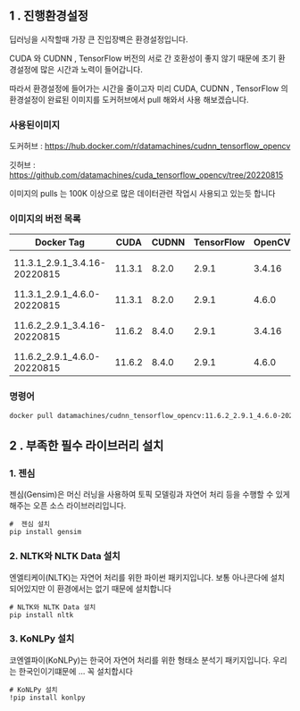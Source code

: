 
## **1 . 진행환경설정**

딥러닝을 시작할때 가장 큰 진입장벽은 환경설정입니다.

CUDA 와 CUDNN , TensorFlow 버전의 서로 간 호환성이 좋지 않기 때문에 초기 환경설정에 많은 시간과 노력이 들어갑니다.

따라서 환경설정에 들어가는 시간을 줄이고자 미리 CUDA, CUDNN , TensorFlow 의 환경설정이 완료된 이미지를 도커허브에서 pull 해와서 사용 해보겠습니다.

### 사용된이미지

도커허브 : https://hub.docker.com/r/datamachines/cudnn_tensorflow_opencv

깃허브 : https://github.com/datamachines/cuda_tensorflow_opencv/tree/20220815

이미지의 pulls 는 100K 이상으로 많은 데이터관련 작업시 사용되고 있는듯 합니다

### 이미지의 버전 목록

| Docker Tag | CUDA | CUDNN | TensorFlow | OpenCV | Ubuntu | Github Link | OpenCV  | TensorFlow  | FFmpeg  | PyTorch  |
| --- | --- | --- | --- | --- | --- | --- | --- | --- | --- | --- |
| 11.3.1_2.9.1_3.4.16-20220815 | 11.3.1 | 8.2.0 | 2.9.1 | 3.4.16 | 20.04 | https://github.com/datamachines/cuda_tensorflow_opencv/tree/20220815 | https://github.com/datamachines/cuda_tensorflow_opencv/blob/master/BuildInfo/cudnn_tensorflow_opencv-11.3.1_2.9.1_3.4.16-20220815/cudnn_tensorflow_opencv-11.3.1_2.9.1_3.4.16-20220815-OpenCV.txt | https://github.com/datamachines/cuda_tensorflow_opencv/blob/master/BuildInfo/cudnn_tensorflow_opencv-11.3.1_2.9.1_3.4.16-20220815/cudnn_tensorflow_opencv-11.3.1_2.9.1_3.4.16-20220815-TensorFlow.txt | https://github.com/datamachines/cuda_tensorflow_opencv/blob/master/BuildInfo/cudnn_tensorflow_opencv-11.3.1_2.9.1_3.4.16-20220815/cudnn_tensorflow_opencv-11.3.1_2.9.1_3.4.16-20220815-FFmpeg.txt | https://github.com/datamachines/cuda_tensorflow_opencv/blob/master/BuildInfo/cudnn_tensorflow_opencv-11.3.1_2.9.1_3.4.16-20220815/cudnn_tensorflow_opencv-11.3.1_2.9.1_3.4.16-20220815-PyTorch.txt |
| 11.3.1_2.9.1_4.6.0-20220815 | 11.3.1 | 8.2.0 | 2.9.1 | 4.6.0 | 20.04 | https://github.com/datamachines/cuda_tensorflow_opencv/tree/20220815 | https://github.com/datamachines/cuda_tensorflow_opencv/blob/master/BuildInfo/cudnn_tensorflow_opencv-11.3.1_2.9.1_4.6.0-20220815/cudnn_tensorflow_opencv-11.3.1_2.9.1_4.6.0-20220815-OpenCV.txt | https://github.com/datamachines/cuda_tensorflow_opencv/blob/master/BuildInfo/cudnn_tensorflow_opencv-11.3.1_2.9.1_4.6.0-20220815/cudnn_tensorflow_opencv-11.3.1_2.9.1_4.6.0-20220815-TensorFlow.txt | https://github.com/datamachines/cuda_tensorflow_opencv/blob/master/BuildInfo/cudnn_tensorflow_opencv-11.3.1_2.9.1_4.6.0-20220815/cudnn_tensorflow_opencv-11.3.1_2.9.1_4.6.0-20220815-FFmpeg.txt | https://github.com/datamachines/cuda_tensorflow_opencv/blob/master/BuildInfo/cudnn_tensorflow_opencv-11.3.1_2.9.1_4.6.0-20220815/cudnn_tensorflow_opencv-11.3.1_2.9.1_4.6.0-20220815-PyTorch.txt |
| 11.6.2_2.9.1_3.4.16-20220815 | 11.6.2 | 8.4.0 | 2.9.1 | 3.4.16 | 20.04 | https://github.com/datamachines/cuda_tensorflow_opencv/tree/20220815 | https://github.com/datamachines/cuda_tensorflow_opencv/blob/master/BuildInfo/cudnn_tensorflow_opencv-11.6.2_2.9.1_3.4.16-20220815/cudnn_tensorflow_opencv-11.6.2_2.9.1_3.4.16-20220815-OpenCV.txt | https://github.com/datamachines/cuda_tensorflow_opencv/blob/master/BuildInfo/cudnn_tensorflow_opencv-11.6.2_2.9.1_3.4.16-20220815/cudnn_tensorflow_opencv-11.6.2_2.9.1_3.4.16-20220815-TensorFlow.txt | https://github.com/datamachines/cuda_tensorflow_opencv/blob/master/BuildInfo/cudnn_tensorflow_opencv-11.6.2_2.9.1_3.4.16-20220815/cudnn_tensorflow_opencv-11.6.2_2.9.1_3.4.16-20220815-FFmpeg.txt | https://github.com/datamachines/cuda_tensorflow_opencv/blob/master/BuildInfo/cudnn_tensorflow_opencv-11.6.2_2.9.1_3.4.16-20220815/cudnn_tensorflow_opencv-11.6.2_2.9.1_3.4.16-20220815-PyTorch.txt |
| 11.6.2_2.9.1_4.6.0-20220815 | 11.6.2 | 8.4.0 | 2.9.1 | 4.6.0 | 20.04 | https://github.com/datamachines/cuda_tensorflow_opencv/tree/20220815 | https://github.com/datamachines/cuda_tensorflow_opencv/blob/master/BuildInfo/cudnn_tensorflow_opencv-11.6.2_2.9.1_4.6.0-20220815/cudnn_tensorflow_opencv-11.6.2_2.9.1_4.6.0-20220815-OpenCV.txt | https://github.com/datamachines/cuda_tensorflow_opencv/blob/master/BuildInfo/cudnn_tensorflow_opencv-11.6.2_2.9.1_4.6.0-20220815/cudnn_tensorflow_opencv-11.6.2_2.9.1_4.6.0-20220815-TensorFlow.txt | https://github.com/datamachines/cuda_tensorflow_opencv/blob/master/BuildInfo/cudnn_tensorflow_opencv-11.6.2_2.9.1_4.6.0-20220815/cudnn_tensorflow_opencv-11.6.2_2.9.1_4.6.0-20220815-FFmpeg.txt | https://github.com/datamachines/cuda_tensorflow_opencv/blob/master/BuildInfo/cudnn_tensorflow_opencv-11.6.2_2.9.1_4.6.0-20220815/cudnn_tensorflow_opencv-11.6.2_2.9.1_4.6.0-20220815-PyTorch.txt |

### 명령어

```bash
docker pull datamachines/cudnn_tensorflow_opencv:11.6.2_2.9.1_4.6.0-20220815
```

## **2 . 부족한 필수 라이브러리 설치**

### 1. 젠심
젠심(Gensim)은 머신 러닝을 사용하여 토픽 모델링과 자연어 처리 등을 수행할 수 있게 해주는 오픈 소스 라이브러리입니다. 

```
#  젠심 설치
pip install gensim

```
### 2.  NLTK와 NLTK Data 설치
엔엘티케이(NLTK)는 자연어 처리를 위한 파이썬 패키지입니다. 보통
아나콘다에 설치되어있지만 이 환경에서는 없기 때문에 설치합니다

```
# NLTK와 NLTK Data 설치
pip install nltk
```

### 3. KoNLPy 설치
코엔엘파이(KoNLPy)는 한국어 자연어 처리를 위한 형태소 분석기 패키지입니다.
우리는 한국인이기떄문에 ... 꼭 설치합시다

```
# KoNLPy 설치
!pip install konlpy
```